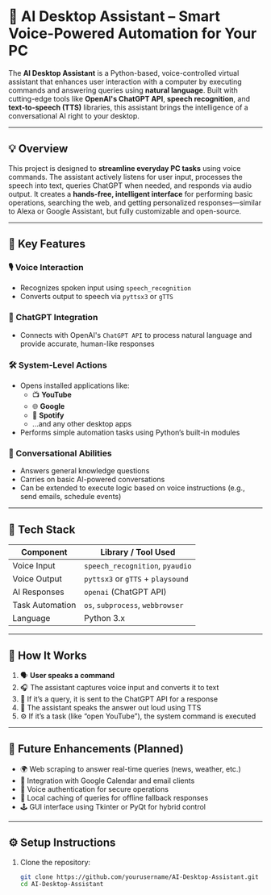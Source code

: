 # 🧠 AI Desktop Assistant – Smart Voice-Powered Automation for Your PC

The **AI Desktop Assistant** is a Python-based, voice-controlled virtual assistant that enhances user interaction with a computer by executing commands and answering queries using **natural language**. Built with cutting-edge tools like **OpenAI's ChatGPT API**, **speech recognition**, and **text-to-speech (TTS)** libraries, this assistant brings the intelligence of a conversational AI right to your desktop.

---

## 💡 Overview

This project is designed to **streamline everyday PC tasks** using voice commands. The assistant actively listens for user input, processes the speech into text, queries ChatGPT when needed, and responds via audio output. It creates a **hands-free, intelligent interface** for performing basic operations, searching the web, and getting personalized responses—similar to Alexa or Google Assistant, but fully customizable and open-source.

---

## 🧠 Key Features

### 🎙️ Voice Interaction
- Recognizes spoken input using `speech_recognition`
- Converts output to speech via `pyttsx3` or `gTTS`

### 🧾 ChatGPT Integration
- Connects with OpenAI's `ChatGPT API` to process natural language and provide accurate, human-like responses

### 🛠️ System-Level Actions
- Opens installed applications like:
  - 📺 **YouTube**
  - 🌐 **Google**
  - 🎵 **Spotify**
  - ...and any other desktop apps
- Performs simple automation tasks using Python’s built-in modules

### 💬 Conversational Abilities
- Answers general knowledge questions
- Carries on basic AI-powered conversations
- Can be extended to execute logic based on voice instructions (e.g., send emails, schedule events)

---

## 🧰 Tech Stack

| Component              | Library / Tool Used               |
|------------------------|-----------------------------------|
| Voice Input            | `speech_recognition`, `pyaudio`   |
| Voice Output           | `pyttsx3` or `gTTS` + `playsound` |
| AI Responses           | `openai` (ChatGPT API)            |
| Task Automation        | `os`, `subprocess`, `webbrowser`  |
| Language               | Python 3.x                        |

---

## 🔄 How It Works

1. 🗣️ **User speaks a command**
2. 🎧 The assistant captures voice input and converts it to text
3. 🧠 If it’s a query, it is sent to the ChatGPT API for a response
4. 📢 The assistant speaks the answer out loud using TTS
5. ⚙️ If it’s a task (like “open YouTube”), the system command is executed

---

## 🚀 Future Enhancements (Planned)

- 🌍 Web scraping to answer real-time queries (news, weather, etc.)
- 📅 Integration with Google Calendar and email clients
- 🔐 Voice authentication for secure operations
- 🧠 Local caching of queries for offline fallback responses
- 🕹️ GUI interface using Tkinter or PyQt for hybrid control

---

## ⚙️ Setup Instructions

1. Clone the repository:
   ```bash
   git clone https://github.com/yourusername/AI-Desktop-Assistant.git
   cd AI-Desktop-Assistant
